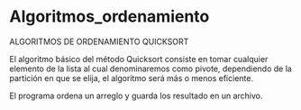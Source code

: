 # Algoritmos_ordenamiento
ALGORITMOS DE ORDENAMIENTO QUICKSORT

El algoritmo básico del método Quicksort consiste en tomar cualquier elemento de la lista al cual denominaremos como pivote, dependiendo de la partición en que se elija, el algoritmo será más o menos eficiente.

El programa ordena un arreglo y guarda los resultado en un archivo.